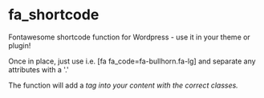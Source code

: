 # fa_shortcode
Fontawesome shortcode function for Wordpress - use it in your theme or plugin!

Once in place, just use i.e. [fa fa_code=fa-bullhorn.fa-lg] and separate any attributes with a '.'

The function will add a <i> tag into your content with the correct classes.
